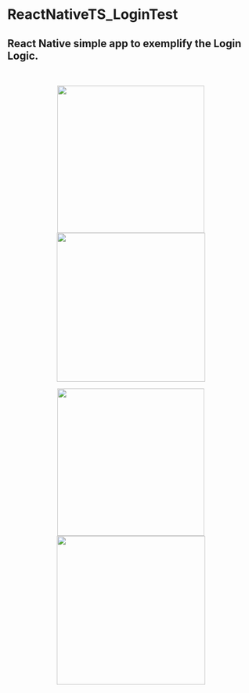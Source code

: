 # ReactNativeTS_LoginTest
<h2> React Native simple app to exemplify the Login Logic. </h2> <br/>

<p align="center">
  <img src="https://github.com/PedroHVL14/ReactNativeTS_LoginTest/assets/115195952/2fb9bc5a-9bfe-49ac-8e85-ad9a0eca4459" width="300" /> 
  <img src="https://github.com/PedroHVL14/ReactNativeTS_LoginTest/assets/115195952/a74aee50-4a0f-4ff3-9b0a-2eb0d4fddf36" width="303" />
</p>

<p align="center">
  <img src="https://github.com/PedroHVL14/ReactNativeTS_LoginTest/assets/115195952/4cb89794-b0fc-4457-b60a-8f6410c5bccf" width="300" />
  <img src="https://github.com/PedroHVL14/ReactNativeTS_LoginTest/assets/115195952/c53d54cd-9992-44fc-9b72-20b78506b267" width="303" />
</p>


